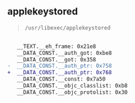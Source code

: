## applekeystored

> `/usr/libexec/applekeystored`

```diff

   __TEXT.__eh_frame: 0x21e8
   __DATA_CONST.__auth_got: 0xbe8
   __DATA_CONST.__got: 0x358
-  __DATA_CONST.__auth_ptr: 0x758
+  __DATA_CONST.__auth_ptr: 0x768
   __DATA_CONST.__const: 0x7a50
   __DATA_CONST.__objc_classlist: 0xb8
   __DATA_CONST.__objc_protolist: 0x30

```
